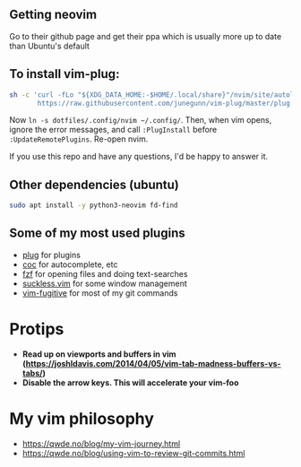 ## Getting neovim
Go to their github page and get their ppa which is usually more up to date than Ubuntu's default

## To install vim-plug:
```bash
sh -c 'curl -fLo "${XDG_DATA_HOME:-$HOME/.local/share}"/nvim/site/autoload/plug.vim --create-dirs \
       https://raw.githubusercontent.com/junegunn/vim-plug/master/plug.vim'
```

Now `ln -s dotfiles/.config/nvim ~/.config/`.
Then, when vim opens, ignore the error messages, and call `:PlugInstall` before `:UpdateRemotePlugins`.
Re-open nvim.

If you use this repo and have any questions, I'd be happy to answer it.

## Other dependencies (ubuntu)
```bash
sudo apt install -y python3-neovim fd-find
```


## Some of my most used plugins
* [plug](https://github.com/junegunn/vim-plug) for plugins
* [coc](https://github.com/neoclide/coc.nvim) for autocomplete, etc
* [fzf](https://github.com/junegunn/fzf.vim) for opening files and doing text-searches  
* [suckless.vim](https://github.com/andsild/suckless.vim) for some window management  
* [vim-fugitive](https://github.com/tpope/vim-fugitive) for most of my git commands

# Protips
* **Read up on viewports and buffers in vim  
    (https://joshldavis.com/2014/04/05/vim-tab-madness-buffers-vs-tabs/)**
* **Disable the arrow keys. This will accelerate your vim-foo**

# My vim philosophy
  * https://qwde.no/blog/my-vim-journey.html
  * https://qwde.no/blog/using-vim-to-review-git-commits.html
